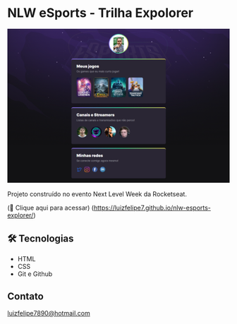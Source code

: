 # NLW eSports - Trilha Expolorer

![preview](./.github/preview.png)

Projeto construído no evento Next Level Week da Rocketseat.

(🔗 Clique aqui para acessar) (https://luizfelipe7.github.io/nlw-esports-explorer/)

## 🛠 Tecnologias

- HTML
- CSS
- Git e Github

## Contato

luizfelipe7890@hotmail.com